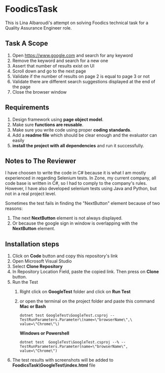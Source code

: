 # FoodicsTask
This is Lina Albaroudi's attempt on solving Foodics technical task for a Quality Assurance Engineer role. 

## Task A Scope
1. Open https://www.google.com and search for any keyword
2. Remove the keyword and search for a new one
3. Assert that number of results exist on UI
4. Scroll down and go to the next page
5. Validate if the number of results on page 2 is equal to page 3 or not
6. Validate there are different search suggestions displayed at the end of the page
7. Close the browser window

## Requirements
1. Design framework using **page object model**.
2. Make sure **functions are reusable**.
3. Make sure you write code using proper **coding standards**.
4. Add a **readme file** which should be clear enough and the evaluator can easily
5. **install the project with all dependencies** and run it successfully.

## Notes to The Reviewer
I have choosen to write the code in C# because it is what I am mostly experienced in regarding Selenium tests. 
In Zone, my current company, all code base is written in C#, so I had to comply to the company's rules.
However, I have also developed selenium tests using Java and Python, but not in a real project level.   

Sometimes the test fails in finding the "NextButton" element because of two reasons:
1. The next **NextButton** element is not always displayed.   
2. Or because the google sign in window is overlapping with the **NextButton** element.   


## Installation steps
1. Click on **Code** button and copy this repository's link
2. Open Microsoft Visual Studio
3. Select **Clone Repository**
4. In Repository Location Field, paste the copied link. Then press on **Clone** button.
5. Run the Test
   1. Right click on **GoogleTest** folder and click on **Run Test**
   2. or open the terminal on the project folder and paste this command
      **Mac or Bash**
      
          dotnet test GoogleTest\GoogleTest.csproj -- TestRunParameters.Parameter\(name=\"browserName\",\ value=\"Chrome\"\)
      
      **Windows or Powershell**
      
          dotnet test  GoogleTest\GoogleTest.csproj --% -- TestRunParameters.Parameter(name=\"browserName\", value=\"Chrome\")

6. The test results with screenshots will be added to **FoodicsTask\GoogleTest\index.html** file
